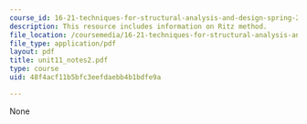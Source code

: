 ```yaml
---
course_id: 16-21-techniques-for-structural-analysis-and-design-spring-2005
description: This resource includes information on Ritz method.
file_location: /coursemedia/16-21-techniques-for-structural-analysis-and-design-spring-2005/48f4acf11b5bfc3eefdaebb4b1bdfe9a_unit11_notes2.pdf
file_type: application/pdf
layout: pdf
title: unit11_notes2.pdf
type: course
uid: 48f4acf11b5bfc3eefdaebb4b1bdfe9a

---
```

None